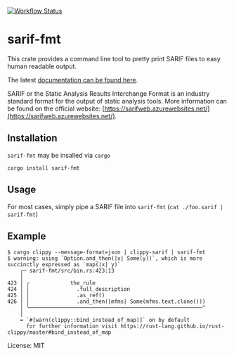 [![Workflow Status](https://github.com/psastras/sarif-rs/workflows/main/badge.svg)](https://github.com/psastras/sarif-rs/actions?query=workflow%3A%22main%22)

# sarif-fmt

This crate provides a command line tool to pretty print SARIF files to easy
human readable output.

The latest [documentation can be found here](https://docs.rs/sarif_fmt).

SARIF or the Static Analysis Results Interchange Format is an industry standard
format for the output of static analysis tools. More information can be found on
the official website:
[https://sarifweb.azurewebsites.net/](https://sarifweb.azurewebsites.net/).

## Installation

`sarif-fmt` may be insalled via `cargo`

```shell
cargo install sarif-fmt
```

## Usage

For most cases, simply pipe a SARIF file into `sarif-fmt`
(`cat ./foo.sarif | sarif-fmt`)

## Example

```shell
$ cargo clippy --message-format=json | clippy-sarif | sarif-fmt
$ warning: using `Option.and_then(|x| Some(y))`, which is more succinctly expressed as `map(|x| y)`
    ┌─ sarif-fmt/src/bin.rs:423:13
    │
423 │ ╭             the_rule
424 │ │               .full_description
425 │ │               .as_ref()
426 │ │               .and_then(|mfms| Some(mfms.text.clone()))
    │ ╰───────────────────────────────────────────────────────^
    │
    = `#[warn(clippy::bind_instead_of_map)]` on by default
      for further information visit https://rust-lang.github.io/rust-clippy/master#bind_instead_of_map
```

License: MIT
